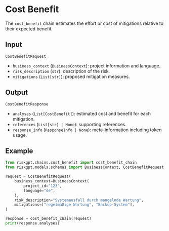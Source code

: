 # Cost Benefit

The `cost_benefit` chain estimates the effort or cost of mitigations relative to their expected benefit.

## Input

`CostBenefitRequest`
- `business_context` (`BusinessContext`): project information and language.
- `risk_description` (`str`): description of the risk.
- `mitigations` (`List[str]`): proposed mitigation measures.

## Output

`CostBenefitResponse`
- `analyses` (`List[CostBenefit]`): estimated cost and benefit for each mitigation.
- `references` (`List[str] | None`): supporting references.
- `response_info` (`ResponseInfo | None`): meta-information including token usage.

## Example

```python
from riskgpt.chains.cost_benefit import cost_benefit_chain
from riskgpt.models.schemas import BusinessContext, CostBenefitRequest

request = CostBenefitRequest(
    business_context=BusinessContext(
        project_id="123",
        language="de",
    ),
    risk_description="Systemausfall durch mangelnde Wartung",
    mitigations=["regelmäßige Wartung", "Backup-System"],
)

response = cost_benefit_chain(request)
print(response.analyses)
```
